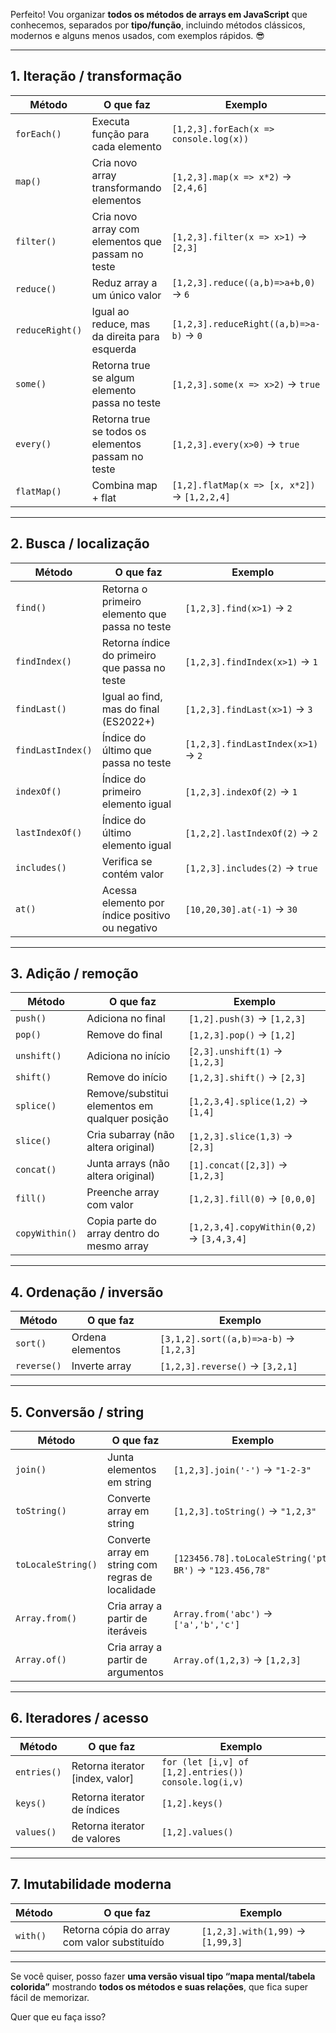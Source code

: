 Perfeito! Vou organizar **todos os métodos de arrays em JavaScript** que conhecemos, separados por **tipo/função**, incluindo métodos clássicos, modernos e alguns menos usados, com exemplos rápidos. 😎

---

## **1. Iteração / transformação**

|Método|O que faz|Exemplo|
|---|---|---|
|`forEach()`|Executa função para cada elemento|`[1,2,3].forEach(x => console.log(x))`|
|`map()`|Cria novo array transformando elementos|`[1,2,3].map(x => x*2)` → `[2,4,6]`|
|`filter()`|Cria novo array com elementos que passam no teste|`[1,2,3].filter(x => x>1)` → `[2,3]`|
|`reduce()`|Reduz array a um único valor|`[1,2,3].reduce((a,b)=>a+b,0)` → `6`|
|`reduceRight()`|Igual ao reduce, mas da direita para esquerda|`[1,2,3].reduceRight((a,b)=>a-b)` → `0`|
|`some()`|Retorna true se algum elemento passa no teste|`[1,2,3].some(x => x>2)` → `true`|
|`every()`|Retorna true se todos os elementos passam no teste|`[1,2,3].every(x>0)` → `true`|
|`flatMap()`|Combina map + flat|`[1,2].flatMap(x => [x, x*2])` → `[1,2,2,4]`|

---

## **2. Busca / localização**

|Método|O que faz|Exemplo|
|---|---|---|
|`find()`|Retorna o primeiro elemento que passa no teste|`[1,2,3].find(x>1)` → `2`|
|`findIndex()`|Retorna índice do primeiro que passa no teste|`[1,2,3].findIndex(x>1)` → `1`|
|`findLast()`|Igual ao find, mas do final (ES2022+)|`[1,2,3].findLast(x>1)` → `3`|
|`findLastIndex()`|Índice do último que passa no teste|`[1,2,3].findLastIndex(x>1)` → `2`|
|`indexOf()`|Índice do primeiro elemento igual|`[1,2,3].indexOf(2)` → `1`|
|`lastIndexOf()`|Índice do último elemento igual|`[1,2,2].lastIndexOf(2)` → `2`|
|`includes()`|Verifica se contém valor|`[1,2,3].includes(2)` → `true`|
|`at()`|Acessa elemento por índice positivo ou negativo|`[10,20,30].at(-1)` → `30`|

---

## **3. Adição / remoção**

|Método|O que faz|Exemplo|
|---|---|---|
|`push()`|Adiciona no final|`[1,2].push(3)` → `[1,2,3]`|
|`pop()`|Remove do final|`[1,2,3].pop()` → `[1,2]`|
|`unshift()`|Adiciona no início|`[2,3].unshift(1)` → `[1,2,3]`|
|`shift()`|Remove do início|`[1,2,3].shift()` → `[2,3]`|
|`splice()`|Remove/substitui elementos em qualquer posição|`[1,2,3,4].splice(1,2)` → `[1,4]`|
|`slice()`|Cria subarray (não altera original)|`[1,2,3].slice(1,3)` → `[2,3]`|
|`concat()`|Junta arrays (não altera original)|`[1].concat([2,3])` → `[1,2,3]`|
|`fill()`|Preenche array com valor|`[1,2,3].fill(0)` → `[0,0,0]`|
|`copyWithin()`|Copia parte do array dentro do mesmo array|`[1,2,3,4].copyWithin(0,2)` → `[3,4,3,4]`|

---

## **4. Ordenação / inversão**

|Método|O que faz|Exemplo|
|---|---|---|
|`sort()`|Ordena elementos|`[3,1,2].sort((a,b)=>a-b)` → `[1,2,3]`|
|`reverse()`|Inverte array|`[1,2,3].reverse()` → `[3,2,1]`|

---

## **5. Conversão / string**

|Método|O que faz|Exemplo|
|---|---|---|
|`join()`|Junta elementos em string|`[1,2,3].join('-')` → `"1-2-3"`|
|`toString()`|Converte array em string|`[1,2,3].toString()` → `"1,2,3"`|
|`toLocaleString()`|Converte array em string com regras de localidade|`[123456.78].toLocaleString('pt-BR')` → `"123.456,78"`|
|`Array.from()`|Cria array a partir de iteráveis|`Array.from('abc')` → `['a','b','c']`|
|`Array.of()`|Cria array a partir de argumentos|`Array.of(1,2,3)` → `[1,2,3]`|

---

## **6. Iteradores / acesso**

|Método|O que faz|Exemplo|
|---|---|---|
|`entries()`|Retorna iterator [index, valor]|`for (let [i,v] of [1,2].entries()) console.log(i,v)`|
|`keys()`|Retorna iterator de índices|`[1,2].keys()`|
|`values()`|Retorna iterator de valores|`[1,2].values()`|

---

## **7. Imutabilidade moderna**

|Método|O que faz|Exemplo|
|---|---|---|
|`with()`|Retorna cópia do array com valor substituído|`[1,2,3].with(1,99)` → `[1,99,3]`|

---

Se você quiser, posso fazer **uma versão visual tipo “mapa mental/tabela colorida”** mostrando **todos os métodos e suas relações**, que fica super fácil de memorizar.

Quer que eu faça isso?